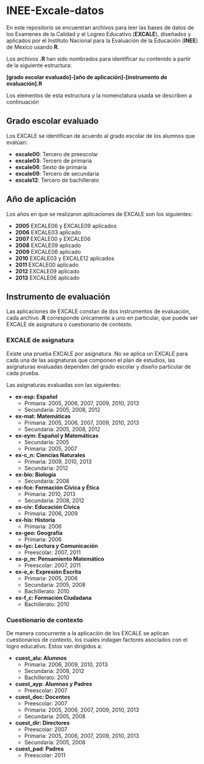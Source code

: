 # INEE-Excale-datos
En este repositorio se encuentran archivos para leer las bases de datos de los Examenes de la Calidad y el Logreo Educativo (**EXCALE**), diseñados y aplicados por el Instituto Nacional para la Evaluación de la Educación (**INEE**) de Mexico usando **R**.

Los archivos **.R** han sido nombrados para identificar su contenido a partir de la siguiente estructura: 

**[grado escolar evaluado]-[año de aplicación]-[instrumento de evaluación].R**

Los elementos de esta estructura y la nomenclatura usada se describen a continuación

## Grado escolar evaluado
Los EXCALE se identifican de acuerdo al grado escolar de los alumnos que evalúan:
- **excale00**: Tercero de preescolar
- **excale03**: Tercero de primaria
- **excale06**: Sexto de primaria
- **excale09**: Tercero de secundaria
- **excale12**: Tercero de bachillerato

## Año de aplicación
Los años en que se realizaron aplicaciones de EXCALE son los siguientes:
- **2005** EXCALE06 y EXCALE09 aplicados
- **2006** EXCALE03 aplicado
- **2007** EXCALE00 y EXCALE06
- **2008** EXCALE09 aplicado
- **2009** EXCALE06 aplicado
- **2010** EXCALE03 y EXCALE12 aplicados
- **2011** EXCALE00 aplicado
- **2012** EXCALE09 aplicado
- **2013** EXCALE06 aplicado

## Instrumento de evaluación

Las aplicaciones de EXCALE constan de dos instrumentos de evaluación, cada archivo **.R** corresponde únicamente a uno en particular, que puede ser EXCALE de asignatura o cuestionario de contexto.
### EXCALE de asignatura
Existe una prueba EXCALE por asignatura. No se aplica un EXCALE para cada una de las asignaturas que componen el plan de estudios, las asignaturas evaluadas dependen del grado escolar y diseño particular de cada prueba.

Las asignaturas evaluadas son las siguientes:
- **ex-esp: Español**
  - Primaria: 2005, 2006, 2007, 2009, 2010, 2013
  - Secundaria: 2005, 2008, 2012
- **ex-mat: Matemáticas**
  - Primaria: 2005, 2006, 2007, 2009, 2010, 2013
  - Secundaria: 2005, 2008, 2012
- **ex-eym: Español y Matemáticas**
  - Secundaria: 2005
  - Primaria: 2005, 2007
- **ex-c_n: Ciencias Naturales**
  - Primaria: 2009, 2010, 2013
  - Secundaria: 2012
- **ex-bio: Biología**
  - Secundaria: 2008
- **ex-fce: Formación Cívica y Ética**
  - Primaria: 2010, 2013
  - Secundaria: 2008, 2012
- **ex-civ: Educación Cívica**
  - Primaria: 2006, 2009
- **ex-his: Historia**
  - Primaria: 2006
- **ex-geo: Geografía**
  - Primaria: 2006
- **ex-lyc: Lectura y Comunicación**
  - Preescolar: 2007, 2011
- **ex-p_m: Pensamiento Matemático**
  - Preescolar: 2007, 2011 
- **ex-e_e: Expresión Escrita**
  - Primaria: 2005, 2006
  - Secundaria: 2005, 2008
  - Bachillerato: 2010
- **ex-f_c: Formación Ciudadana**
  - Bachillerato: 2010


### Cuestionario de contexto
De manera concurrente a la aplicación de los EXCALE se aplican cuestionarios de contexto, los cuales indagan factores asociados con el logro educativo. Estos van dirigidos a:
- **cuest_alu: Alumnos**
  - Primaria: 2006, 2009, 2010, 2013
  - Secundaria: 2008, 2012
  - Bachillerato: 2010
- **cuest_ayp: Alumnos y Padres**
  - Preescolar: 2007
- **cuest_doc: Docentes**
  - Preescolar: 2007
  - Primaria: 2005, 2006, 2007, 2009, 2010, 2013
  - Secundaria: 2005, 2008
- **cuest_dir: Directores**
  - Preescolar: 2007
  - Primaria: 2005, 2006, 2007, 2009, 2010, 2013
  - Secundaria: 2005, 2008
- **cuest_pad: Padres**
  -  Preescolar: 2011
